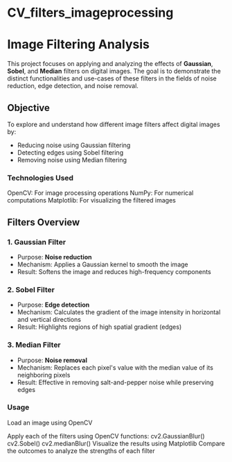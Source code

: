 # CV_filters_imageprocessing
# Image Filtering Analysis

This project focuses on applying and analyzing the effects of **Gaussian**, **Sobel**, and **Median** filters on digital images. The goal is to demonstrate the distinct functionalities and use-cases of these filters in the fields of noise reduction, edge detection, and noise removal.

## Objective

To explore and understand how different image filters affect digital images by:

* Reducing noise using Gaussian filtering
* Detecting edges using Sobel filtering
* Removing noise using Median filtering

### Technologies Used

OpenCV: For image processing operations
NumPy: For numerical computations
Matplotlib: For visualizing the filtered images

## Filters Overview

### 1. Gaussian Filter

* Purpose: **Noise reduction**
* Mechanism: Applies a Gaussian kernel to smooth the image
* Result: Softens the image and reduces high-frequency components

### 2. Sobel Filter

* Purpose: **Edge detection**
* Mechanism: Calculates the gradient of the image intensity in horizontal and vertical directions
* Result: Highlights regions of high spatial gradient (edges)

### 3. Median Filter

* Purpose: **Noise removal**
* Mechanism: Replaces each pixel's value with the median value of its neighboring pixels
* Result: Effective in removing salt-and-pepper noise while preserving edges

  
### Usage

Load an image using OpenCV

Apply each of the filters using OpenCV functions:
cv2.GaussianBlur()
cv2.Sobel()
cv2.medianBlur()
Visualize the results using Matplotlib
Compare the outcomes to analyze the strengths of each filter




